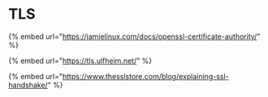 # TLS

{% embed url="https://jamielinux.com/docs/openssl-certificate-authority/" %}

{% embed url="https://tls.ulfheim.net/" %}

{% embed url="https://www.thesslstore.com/blog/explaining-ssl-handshake/" %}
